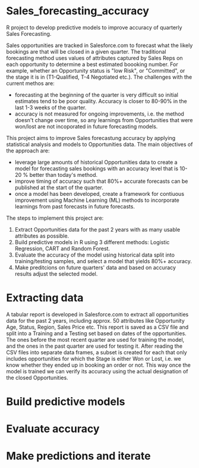 # Sales_forecasting_accuracy
R project to develop predictive models to improve accuracy of quarterly Sales Forecasting.

Sales opportunities are tracked in Salesforce.com to forecast what the likely bookings are that will be closed in a given quarter. The traditional forecasting method uses values of attributes captured by Sales Reps on each opportunity to determine a best estimated boooking number. For example, whether an Opportunity status is "low Risk", or "Committed", or the stage it is in (T1-Qualified, T-4 Negotiated etc.). The challenges with the current methos are:
* forecasting at the beginning of the quarter is very difficult so initial estimates tend to be poor quality. Accuracy is closer to 80-90% in the last 1-3 weeks of the quarter.
* accuracy is not measured for ongoing improvements, i.e. the method doesn't change over time, so any learnings from Opportunities that were won/lost are not incoporated in future forecasting models.

This project aims to improve Sales forecastung accuracy by applying statistical analysis and models to Opportunities data. The main objectives of the approach are:
* leverage large amounts of historical Opportunities data to create a model for forecasting sales bookings with an accuracy level that is 10-20 % better than today's method.
* improve timing of accuracy such that 80%+ accurate forecasts can be published at the start of the quarter.
* once a model has been developed, create a framework for contiuous improvement using Machine Learning (ML) methods to incorporate learnings from past forecasts in future forecasts.

The steps to implement this project are:
1. Extract Opportunities data for the past 2 years with as many usable attributes as possible.
2. Build predictive models in R using 3 different methods: Logistic Regression, CART and Random Forest.
3. Evaluate the accuracy of the model using historical data split into training/testing samples, and select a model that yields 80%+ accuracy.
4. Make preditcions on future quarters' data and based on accuracy results adjust the selected model.

# Extracting data
A tabular report is developed in Salesforce.com to extract all opportunities data for the past 2 years, including approx. 50 attributes like Opportunity Age, Status, Region, Sales Price etc. This report is saved as a CSV file and split into a Training and a Testing set based on dates of the opportunities. The ones before the most recent quarter are used for training the model, and the ones in the past quarter are used for testing it. After reading the CSV files into separate data frames, a subset is created for each that only includes opportunities for which the Stage is either Won or Lost, i.e. we know whether they ended up in booking an order or not. This way once the model is trained we can verify its accuracy using the actual designation of the closed Opportunities.

# Build predictive models

# Evaluate accuracy

# Make predictions and iterate



